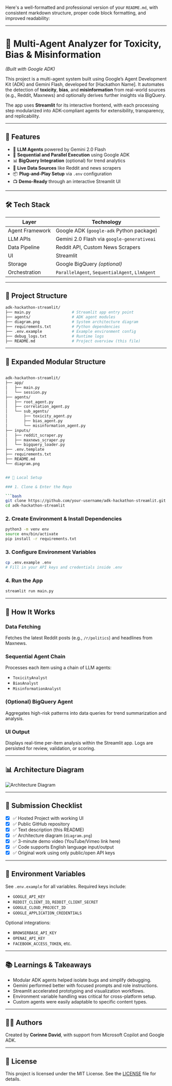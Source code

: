 Here's a well-formatted and professional version of your `README.md`, with consistent markdown structure, proper code block formatting, and improved readability:

---

# 🧠 Multi-Agent Analyzer for Toxicity, Bias & Misinformation

*(Built with Google ADK)*

This project is a multi-agent system built using Google’s Agent Development Kit (ADK) and Gemini Flash, developed for \[Hackathon Name]. It automates the detection of **toxicity**, **bias**, and **misinformation** from real-world sources (e.g., Reddit, Maxnews) and optionally derives further insights via BigQuery.

The app uses **Streamlit** for its interactive frontend, with each processing step modularized into ADK-compliant agents for extensibility, transparency, and replicability.

---

## 📌 Features

* 🤖 **LLM Agents** powered by Gemini 2.0 Flash
* 🧠 **Sequential and Parallel Execution** using Google ADK
* 📊 **BigQuery Integration** (optional) for trend analytics
* 📰 **Live Data Sources** like Reddit and news scrapers
* 📦 **Plug-and-Play Setup** via `.env` configuration
* 📺 **Demo-Ready** through an interactive Streamlit UI

---

## 🛠️ Tech Stack

| Layer           | Technology                                     |
| --------------- | ---------------------------------------------- |
| Agent Framework | Google ADK (`google-adk` Python package)       |
| LLM APIs        | Gemini 2.0 Flash via `google-generativeai`     |
| Data Pipeline   | Reddit API, Custom News Scrapers               |
| UI              | Streamlit                                      |
| Storage         | Google BigQuery *(optional)*                   |
| Orchestration   | `ParallelAgent`, `SequentialAgent`, `LlmAgent` |

---

## 📁 Project Structure

```bash
adk-hackathon-streamlit/
├── main.py                  # Streamlit app entry point
├── agents/                  # ADK agent modules
├── diagram.png              # System architecture diagram
├── requirements.txt         # Python dependencies
├── .env.example             # Example environment config
├── debug_logs.txt           # Runtime logs
├── README.md                # Project overview (this file)
```

---
## 📁 Expanded Modular Structure

```bash

adk-hackathon-streamlit/
├── app/
│   ├── main.py
│   └── session.py
├── agents/
│   ├── root_agent.py
│   ├── correlation_agent.py
│   └── sub_agents/
│       ├── toxicity_agent.py
│       ├── bias_agent.py
│       └── misinformation_agent.py
├── inputs/
│   ├── reddit_scraper.py
│   ├── maxnews_scraper.py
│   └── bigquery_loader.py
├── .env.template
├── requirements.txt
├── README.md
└── diagram.png


## 🧪 Local Setup

### 1. Clone & Enter the Repo

```bash
git clone https://github.com/your-username/adk-hackathon-streamlit.git
cd adk-hackathon-streamlit
```

### 2. Create Environment & Install Dependencies

```bash
python3 -m venv env
source env/bin/activate
pip install -r requirements.txt
```

### 3. Configure Environment Variables

```bash
cp .env.example .env
# Fill in your API keys and credentials inside .env
```

### 4. Run the App

```bash
streamlit run main.py
```

---

## 🎯 How It Works

### Data Fetching

Fetches the latest Reddit posts (e.g., `/r/politics`) and headlines from Maxnews.

### Sequential Agent Chain

Processes each item using a chain of LLM agents:

* `ToxicityAnalyst`
* `BiasAnalyst`
* `MisinformationAnalyst`

### (Optional) BigQuery Agent

Aggregates high-risk patterns into data queries for trend summarization and analysis.

### UI Output

Displays real-time per-item analysis within the Streamlit app.
Logs are persisted for review, validation, or scoring.

---

## 📊 Architecture Diagram

![Architecture Diagram](diagram.png)

---

## 🚀 Submission Checklist

* [x] ✅ Hosted Project with working UI
* [x] ✅ Public GitHub repository
* [x] ✅ Text description (this README)
* [x] ✅ Architecture diagram (`diagram.png`)
* [x] ✅ 3-minute demo video (YouTube/Vimeo link here)
* [x] ✅ Code supports English language input/output
* [x] ✅ Original work using only public/open API keys

---

## 📝 Environment Variables

See `.env.example` for all variables. Required keys include:

* `GOOGLE_API_KEY`
* `REDDIT_CLIENT_ID`, `REDDIT_CLIENT_SECRET`
* `GOOGLE_CLOUD_PROJECT_ID`
* `GOOGLE_APPLICATION_CREDENTIALS`

Optional integrations:

* `BROWSERBASE_API_KEY`
* `OPENAI_API_KEY`
* `FACEBOOK_ACCESS_TOKEN`, etc.

---

## 📚 Learnings & Takeaways

* Modular ADK agents helped isolate bugs and simplify debugging.
* Gemini performed better with focused prompts and role instructions.
* Streamlit accelerated prototyping and visualization workflows.
* Environment variable handling was critical for cross-platform setup.
* Custom agents were easily adaptable to specific content types.

---

## 🧑‍💻 Authors

Created by **Corinne David**, with support from Microsoft Copilot and Google ADK.

---

## 📄 License

This project is licensed under the MIT License.
See the [LICENSE](./LICENSE) file for details.


